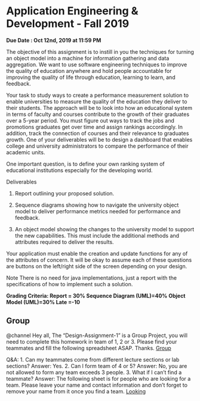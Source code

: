 # Application Engineering & Development - Fall 2019
**Due Date : Oct 12nd, 2019 at 11:59 PM**

The objective of this assignment is to instill in you the techniques for turning an object model into a
machine for information gathering and data aggregation. We want to use software engineering
techniques to improve the quality of education anywhere and hold people accountable for improving
the quality of life through education, learning to learn, and feedback.

Your task to study ways to create a performance measurement solution to enable universities to
measure the quality of the education they deliver to their students. The approach will be to look into
how an educational system in terms of faculty and courses contribute to the growth of their graduates over a 5-year period. You must figure out ways to track the jobs and promotions graduates get over time and assign rankings accordingly. In addition, track the connection of courses and their relevance to graduates growth. One of your deliverables will be to design a dashboard that enables college and university administrators to compare the performance of their academic units. 

One important question, is to define your own ranking system of educational institutions especially for the developing world.

Deliverables

1. Report outlining your proposed solution.

2. Sequence diagrams showing how to navigate the university object model to deliver performance
metrics needed for performance and feedback.

3. An object model showing the changes to the university model to support the new capabilities. This
must include the additional methods and attributes required to deliver the results.

Your application must enable the creation and update functions for any of the attributes of concern. It
will be okay to assume each of these questions are buttons on the left/right side of the screen
depending on your design.

Note
There is no need for java implementations, just a report with the specifications of how to implement
such a solution.

**Grading Criteria:
Report = 30% Sequence Diagram (UML)=40% Object Model (UML)=30% Late =-10**


## Group

@channel Hey all,
The “Design-Assignment-1” is a Group Project, you will need to complete this homework in team of 1, 2 or 3. Please find your teammates and fill the following spreadsheet ASAP. Thanks.
[Group](https://docs.google.com/spreadsheets/d/1dXZdxfqcNUTQbSb3WWZ55HzNgKp0an3rIQYnnkgYF_s/edit?usp=sharing)

Q&A: 1. Can my teammates come from different lecture sections or lab sections?
Answer: Yes.
2. Can I form team of 4 or 5?
Answer: No, you are not allowed to form any team exceeds 3 people.
3. What if I can’t find a teammate?
Answer: The following sheet is for people who are looking for a team. Please leave your name and contact information and don’t forget to remove your name from it once you find a team.
[Looking](https://docs.google.com/spreadsheets/d/1bjWwxxAe-YycQ_NKIs7J4dRgyavc8qLPUMN4y_0chCA/edit?usp=sharing)
